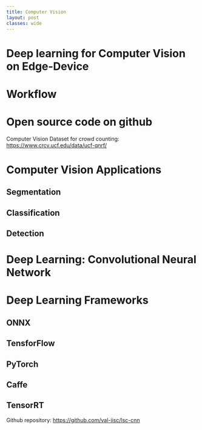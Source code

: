 ```yaml
---
title: Computer Vision
layout: post
classes: wide
---
```



# Deep learning for Computer Vision on Edge-Device


# Workflow

# Open source code on github
Computer Vision Dataset for crowd counting:
https://www.crcv.ucf.edu/data/ucf-qnrf/


# Computer Vision Applications
## Segmentation
## Classification
## Detection


# Deep Learning: Convolutional Neural Network


# Deep Learning Frameworks

## ONNX
## TensforFlow
## PyTorch
## Caffe
## TensorRT



Github repository:
https://github.com/val-iisc/lsc-cnn
